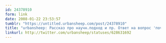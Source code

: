 ```yaml
---
id: 24378910
form: link
date: 2008-01-22 23:53:57
tumblr: "https://untitled.urbansheep.com/post/24378910"
title: "urbansheep: Рассказ про научн.подход и пр. Ответ на вопрос 'почему это важно?' начинается со слов 'Поделюсь своими догадками..' Никогда так не делайте!"
linkurl: http://twitter.com/urbansheep/statuses/628631692
---
```


